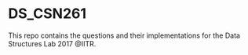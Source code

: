 # DS_CSN261
This repo contains the questions and their implementations for the Data Structures Lab 2017 @IITR. 

